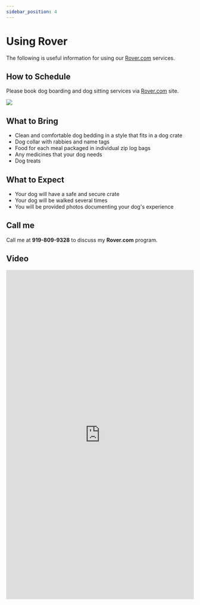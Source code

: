 ```yaml
---
sidebar_position: 4
---
```

# Using Rover
The following is useful information for using our <a href="https://www.rover.com/members/mark-f-high-quality-dog-training/">Rover.com</a> services.

## How to Schedule
Please book dog boarding and dog sitting services via <a href="https://www.rover.com/members/mark-f-high-quality-dog-training/">Rover.com</a> site.

<a href="https://www.rover.com/members/mark-f-high-quality-dog-training/"><img src="/img/rover.jpg" /></a>

## What to Bring
- Clean and comfortable dog bedding in a style that fits in a dog crate
- Dog collar with rabbies and name tags
- Food for each meal packaged in individual zip log bags
- Any medicines that your dog needs
- Dog treats

## What to Expect
- Your dog will have a safe and secure crate
- Your dog will be walked several times
- You will be provided photos documenting your dog's experience

## Call me
Call me at **919-809-9328** to discuss my **Rover.com** program.

## Video

<iframe
width="100%"
height="881"
src="https://www.youtube.com/embed/vJLV2mqT1Iw"
title="Poop"
frameborder="0"
allow="accelerometer; autoplay; clipboard-write; encrypted-media; gyroscope; picture-in-picture; web-share" allowfullscreen>
</iframe>
